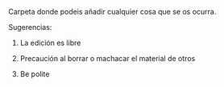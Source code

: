 Carpeta donde podeis añadir cualquier cosa que se os ocurra.

Sugerencias:

1) La edición es libre

2) Precaución al borrar o machacar el material de otros

3) Be polite

